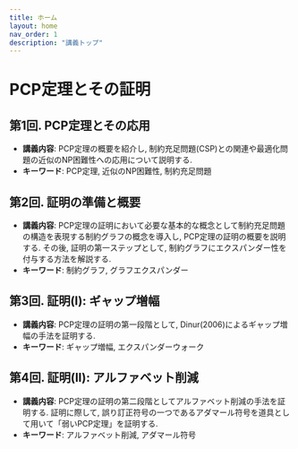 ```yaml
---
title: ホーム
layout: home
nav_order: 1
description: "講義トップ"
---
```


# PCP定理とその証明

## 第1回. PCP定理とその応用
  - **講義内容**: PCP定理の概要を紹介し, 制約充足問題(CSP)との関連や最適化問題の近似のNP困難性への応用について説明する.
  - **キーワード**: PCP定理, 近似のNP困難性, 制約充足問題

## 第2回. 証明の準備と概要
  - **講義内容**: PCP定理の証明において必要な基本的な概念として制約充足問題の構造を表現する制約グラフの概念を導入し, PCP定理の証明の概要を説明する. その後, 証明の第一ステップとして, 制約グラフにエクスパンダー性を付与する方法を解説する.
  - **キーワード**: 制約グラフ, グラフエクスパンダー
  
## 第3回. 証明(I): ギャップ増幅
  - **講義内容**: PCP定理の証明の第一段階として, Dinur(2006)によるギャップ増幅の手法を証明する.
  - **キーワード**: ギャップ増幅, エクスパンダーウォーク

## 第4回. 証明(II): アルファベット削減
  - **講義内容**: PCP定理の証明の第二段階としてアルファベット削減の手法を証明する. 証明に際して, 誤り訂正符号の一つであるアダマール符号を道具として用いて「弱いPCP定理」を証明する.
  - **キーワード**: アルファベット削減, アダマール符号